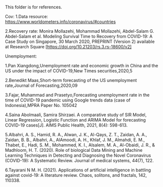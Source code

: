 This folder is for references.

Cov:
1.Data resource: https://www.worldometers.info/coronavirus/#countries

2.Recovery rate: Monira Mollazehi, Mohammad Mollazehi, Abdel-Salam G. Abdel-Salam et al. Modeling Survival Time to Recovery from COVID-19: A Case Study on Singapore, 30 March 2020, PREPRINT (Version 2) available at Research Square [https://doi.org/10.21203/rs.3.rs-18600/v2]


Unemployment:

1.Pan Xiangdong,Unemployment rate and economic growth in China and the US under the impact of COVID-19,New Times securities,2020,5

2.Benedikt Maas,Short-term forecasting of the US unemployment rate,Journal of Forecasting,2020,09

3.Fajar, Muhammad and Prasetyo,Forecasting unemployment rate in the time of COVID-19 pandemic using Google trends data (case of Indonesia),MPRA Paper No. 105042

4.Saina Abolmaali, Samira Shirzaei. A comparative study of SIR Model, Linear Regression, Logistic Function and ARIMA Model for forecasting COVID-19 cases[J]. AIMS Public Health, 2021, 8(4): 598-613. 

5.Albahri, A. S., Hamid, R. A., Alwan, J. K., Al-Qays, Z. T., Zaidan, A. A., Zaidan, B. B., Albahri, A., AlAmoodi, A. H., Khlaf, J. M., Almahdi, E. M., Thabet, E., Hadi, S. M., Mohammed, K. I., Alsalem, M. A., Al-Obaidi, J. R., & Madhloom, H. T. (2020). Role of biological Data Mining and Machine Learning Techniques in Detecting and Diagnosing the Novel Coronavirus (COVID-19): A Systematic Review. Journal of medical systems, 44(7), 122.

6.Tayarani N M. H. (2021). Applications of artificial intelligence in battling against covid-19: A literature review. Chaos, solitons, and fractals, 142, 110338.
